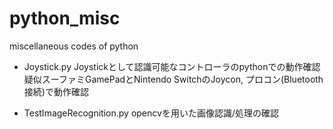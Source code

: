 # python_misc
miscellaneous codes of python

- Joystick.py
Joystickとして認識可能なコントローラのpythonでの動作確認  
疑似スーファミGamePadとNintendo SwitchのJoycon, プロコン(Bluetooth接続)で動作確認

- TestImageRecognition.py
opencvを用いた画像認識/処理の確認
